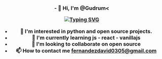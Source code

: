 <h3 align="center">- 👋 Hi, I'm @Gudrum<

>

<p align="center">
  <a href="https://git.io/typing-svg"><img src="https://readme-typing-svg.herokuapp.com?font=Island+Moments&size=45&pause=997&color=149C00&width=435&lines=Hello%2C+Is+there+anybody+in+there%3F" alt="Typing SVG" /></a>
</p>




<!---
Gudrum/Gudrum is a ✨ special ✨ repository because its `README.md` (this file) appears on its GitHub profile.
You can click the Preview link to see the changes.
--->
- 👀 I'm interested in python and open source projects.
- 🌱 I'm currently learning js - react - vanillajs
- 💞️ I'm looking to collaborate on open source
- 📫 How to contact me fernandezdavid0305@gmail.com


